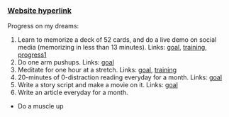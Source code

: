 ### [Website hyperlink](http://psurya1994.github.io/)

Progress on my dreams:

1. Learn to memorize a deck of 52 cards, and do a live demo on social media (memorizing in less than 13 minutes). Links: [goal](https://www.instagram.com/p/BmQ50unHYEO/), [training](https://www.instagram.com/p/BoAW0_LHZlL/), [progress1](https://www.instagram.com/p/BoVBrZCHkcB/)
2. Do one arm pushups. Links: [goal](https://www.instagram.com/p/Bn1D5vdHdeg/)
3. Meditate for one hour at a stretch. Links: [goal](https://www.instagram.com/p/Bn8tHcgnPLx/), [training](https://www.instagram.com/p/Bo3rfEbHnGl/)
4. 20-minutes of 0-distraction reading everyday for a month. Links: [goal](https://www.instagram.com/p/BoygL7wn7nu/)
5. Write a story script and make a movie on it. Links: [goal](https://www.instagram.com/p/Bo3nZ7KnK99/)
6. Write an article everyday for a month. 

* Do a muscle up

